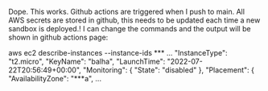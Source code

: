 Dope. This works. Github actions are triggered when I push to main.
All AWS secrets are stored in github, this needs to be updated each time a new sandbox is deployed.!
I can change the commands and the output will be shown in github actions page:

  aws ec2 describe-instances --instance-ids ***
 ...
 "InstanceType": "t2.micro",
                    "KeyName": "balha",
                    "LaunchTime": "2022-07-22T20:56:49+00:00",
                    "Monitoring": {
                        "State": "disabled"
                    },
                    "Placement": {
                        "AvailabilityZone": "***a",
...
